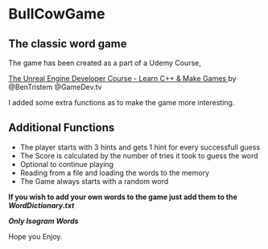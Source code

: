 # BullCowGame
## The classic word game

The game has been created as a part of a Udemy Course,

[The Unreal Engine Developer Course - Learn C++ & Make Games ](https://www.udemy.com/unrealcourse/) by @BenTristem @GameDev.tv

I added some extra functions as to make the game more interesting.

## Additional Functions
- The player starts with 3 hints and gets 1 hint for every successfull guess
- The Score is calculated by the number of tries it took to guess the word
- Optional to continue playing 
- Reading from a file and loading the words to the memory
- The Game always starts with a random word

**If you wish to add your own words to the game just add them to the _WordDictionary.txt_**

**_Only Isogram Words_**

Hope you Enjoy.
